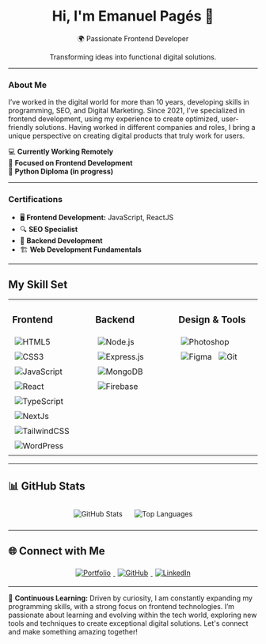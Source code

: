 <div align="center">
  <h1>Hi, I'm Emanuel Pagés 👋</h1>
  <p>🌍 Passionate Frontend Developer</p>
  <p>Transforming ideas into functional digital solutions.</p>
</div>

---

### About Me

I’ve worked in the digital world for more than 10 years, developing skills in programming, SEO, and Digital Marketing. Since 2021, I’ve specialized in frontend development, using my experience to create optimized, user-friendly solutions. Having worked in different companies and roles, I bring a unique perspective on creating digital products that truly work for users.

💻 **Currently Working Remotely**  
🎯 **Focused on Frontend Development**  
🐍 **Python Diploma (in progress)**

---

### Certifications
- 🖥️ **Frontend Development:** JavaScript, ReactJS
- 🔍 **SEO Specialist**
- 💾 **Backend Development**
- 🏗️ **Web Development Fundamentals**

---

## My Skill Set  

<table>
  <tr>
    <td valign="top" width="33%">
      <h3>Frontend</h3>
      <div align="left">
        <img src="https://img.shields.io/badge/HTML5-%23E34F26.svg?style=for-the-badge&logo=html5&logoColor=white" alt="HTML5" style="margin: 5px;"/>
        <img src="https://img.shields.io/badge/CSS3-%231572B6.svg?style=for-the-badge&logo=css3&logoColor=white" alt="CSS3" style="margin: 5px;"/>
        <img src="https://img.shields.io/badge/JavaScript-%23F7DF1E.svg?style=for-the-badge&logo=javascript&logoColor=black" alt="JavaScript" style="margin: 5px;"/>
        <img src="https://img.shields.io/badge/React-%2361DAFB.svg?style=for-the-badge&logo=react&logoColor=black" alt="React" style="margin: 5px;"/>
        <img src="https://img.shields.io/badge/TypeScript-%23007ACC.svg?style=for-the-badge&logo=typescript&logoColor=white" alt="TypeScript" style="margin: 5px;"/>
        <img src="https://img.shields.io/badge/Next.js-%23000000.svg?style=for-the-badge&logo=nextdotjs&logoColor=white" alt="NextJs" style="margin: 5px;"/>
        <img src="https://img.shields.io/badge/Tailwind-%2306B6D4.svg?style=for-the-badge&logo=tailwindcss&logoColor=white" alt="TailwindCSS" style="margin: 5px;"/>
        <img src="https://img.shields.io/badge/WordPress-%2321759B.svg?style=for-the-badge&logo=wordpress&logoColor=white" alt="WordPress" style="margin: 5px;"/>
      </div>
    </td>
    <td valign="top" width="33%">
      <h3>Backend</h3>
      <div align="left">
        <img src="https://img.shields.io/badge/Node.js-%23339933.svg?style=for-the-badge&logo=nodedotjs&logoColor=white" alt="Node.js" style="margin: 5px;"/>
        <img src="https://img.shields.io/badge/Express.js-%23000000.svg?style=for-the-badge&logo=express&logoColor=white" alt="Express.js" style="margin: 5px;"/>
        <img src="https://img.shields.io/badge/MongoDB-%2347A248.svg?style=for-the-badge&logo=mongodb&logoColor=white" alt="MongoDB" style="margin: 5px;"/>
        <img src="https://img.shields.io/badge/Firebase-%23FFCA28.svg?style=for-the-badge&logo=firebase&logoColor=black" alt="Firebase" style="margin: 5px;"/>
      </div>
    </td>
    <td valign="top" width="33%">
      <h3>Design & Tools</h3>
      <div align="left">
        <img src="https://img.shields.io/badge/Adobe%20Photoshop-%2331A8FF.svg?style=for-the-badge&logo=adobephotoshop&logoColor=white" alt="Photoshop" style="margin: 5px;"/>
        <img src="https://img.shields.io/badge/Figma-%23F24E1E.svg?style=for-the-badge&logo=figma&logoColor=white" alt="Figma" style="margin: 5px;"/>
        <img src="https://img.shields.io/badge/Git-%23F05033.svg?style=for-the-badge&logo=git&logoColor=white" alt="Git" style="margin: 5px;"/>
      </div>
    </td>
  </tr>
</table>

---

## 📊 GitHub Stats  
<div align="center">  
  <img src="https://github-readme-stats.vercel.app/api?username=emanuelpps&title_color=006AFF&icon_color=0579C3&text_color=417E87&bg_color=ffffff00&show_icons=true" alt="GitHub Stats" style="margin: 10px;"/>  
  <img src="https://github-readme-stats.vercel.app/api/top-langs/?username=emanuelpps&layout=compact&title_color=006AFF&icon_color=0579C3&text_color=417E87&bg_color=ffffff00&show_icons=true" alt="Top Languages" style="margin: 10px;"/>
</div>

---

## 🌐 Connect with Me  
<div align="center">
  <a href="https://emanuelp-portfolio.vercel.app/" target="_blank">
    <img src="https://img.shields.io/badge/Portfolio-%23006AFF.svg?style=for-the-badge&logo=web&logoColor=white" alt="Portfolio" style="margin: 5px;"/>
  </a>
  <a href="https://github.com/emanuelpps?tab=repositories" target="_blank">
    <img src="https://img.shields.io/badge/github-%2324292e.svg?&style=for-the-badge&logo=github&logoColor=white" alt="GitHub" style="margin: 5px;"/>
  </a>
  <a href="https://linkedin.com/in/emanuel-ps" target="_blank">
    <img src="https://img.shields.io/badge/linkedin-%231E77B5.svg?&style=for-the-badge&logo=linkedin&logoColor=white" alt="LinkedIn" style="margin: 5px;"/>
  </a>  
</div>

---

🌱 **Continuous Learning:** Driven by curiosity, I am constantly expanding my programming skills, with a strong focus on frontend technologies. I’m passionate about learning and evolving within the tech world, exploring new tools and techniques to create exceptional digital solutions. Let's connect and make something amazing together!


